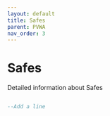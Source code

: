 ```yaml
---
layout: default
title: Safes
parent: PVWA
nav_order: 3
---
```

# Safes

Detailed information about Safes
```sql

--Add a line

```